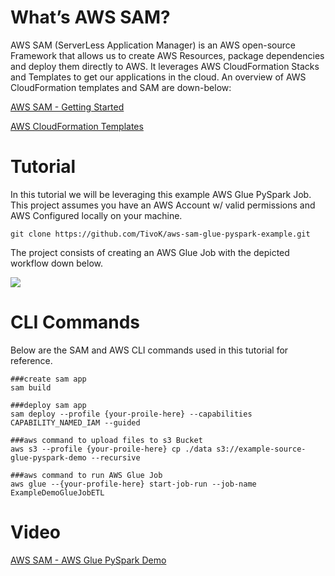 # What’s AWS SAM?

AWS SAM (ServerLess Application Manager) is an AWS open-source Framework that allows us to  create AWS Resources, package dependencies and deploy them directly to AWS. It leverages AWS CloudFormation Stacks and Templates to get our applications in the cloud. An overview of AWS CloudFormation templates and SAM are down-below:

[AWS SAM - Getting Started]

[AWS CloudFormation Templates]

# Tutorial

In this tutorial we will be leveraging this example AWS Glue PySpark Job. This project assumes
you have an AWS Account w/ valid permissions and AWS Configured locally on your machine.

```
git clone https://github.com/TivoK/aws-sam-glue-pyspark-example.git
```
The project consists of creating an AWS Glue Job with the depicted workflow down below.

![](https://my-vids-projects-demos.s3.amazonaws.com/glueworkflow.PNG)

# CLI Commands
Below are the SAM and AWS CLI commands used in this tutorial for reference.

```
###create sam app
sam build

###deploy sam app
sam deploy --profile {your-proile-here} --capabilities CAPABILITY_NAMED_IAM --guided

###aws command to upload files to s3 Bucket
aws s3 --profile {your-proile-here} cp ./data s3://example-source-glue-pyspark-demo --recursive

###aws command to run AWS Glue Job
aws glue --{your-profile-here} start-job-run --job-name  ExampleDemoGlueJobETL
```

# Video
[AWS SAM - AWS Glue PySpark Demo] 

[AWS SAM - Getting Started]: <https://aws.amazon.com/serverless/sam/>
[AWS CloudFormation Templates]: <https://aws.amazon.com/cloudformation/resources/templates/>
[AWS SAM - AWS Glue PySpark Demo]:<https://www.youtube.com/watch?v=UTmn8MfXWuE>


